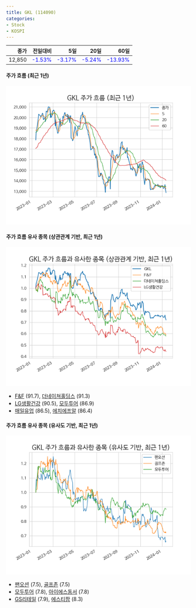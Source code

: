 ```yaml
---
title: GKL (114090)
categories:
- Stock
- KOSPI
---
```


|종가|전일대비|5일|20일|60일|
|---:|-------:|--:|---:|---:|
|12,850|<span style="color: blue">-1.53%</span>|<span style="color: blue">-3.17%</span>|<span style="color: blue">-5.24%</span>|<span style="color: blue">-13.93%</span>|

<!-- more -->

#### 주가 흐름 (최근 1년)
![114090](/assets/images/stock/114090.png)


#### 주가 흐름 유사 종목 (상관관계 기반, 최근 1년)
![114090](/assets/images/stock/114090_corr.png)
- [F&F](/383220/) (91.7), [더네이쳐홀딩스](/298540/) (91.3)
- [LG생활건강](/051900/) (90.5), [모두투어](/080160/) (86.9)
- [매일유업](/267980/) (86.5), [에치에프알](/230240/) (86.4)


#### 주가 흐름 유사 종목 (유사도 기반, 최근 1년)
![114090](/assets/images/stock/114090_sim.png)
- [팬오션](/028670/) (7.5), [골프존](/215000/) (7.5)
- [모두투어](/080160/) (7.8), [아이에스동서](/010780/) (7.8)
- [GS리테일](/007070/) (7.9), [에스티팜](/237690/) (8.3)
